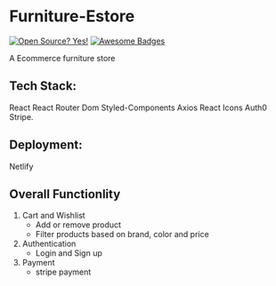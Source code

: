 # Furniture-Estore
[![Open Source? Yes!](https://badgen.net/badge/Open%20Source%20%3F/Yes%21/blue?icon=github)](https://github.com/DeRaowl)
[![Awesome Badges](https://img.shields.io/badge/badges-awesome-green.svg)](https://github.com/DeRaowl)

 A Ecommerce furniture store
 
 ## Tech Stack:
 
React
React Router Dom
Styled-Components
Axios
React Icons
Auth0
Stripe.

## Deployment:

Netlify

## Overall Functionlity

1. Cart and Wishlist
   - Add or remove product
   - Filter products based on brand, color and price
2. Authentication
   - Login and Sign up
3. Payment
   - stripe payment
